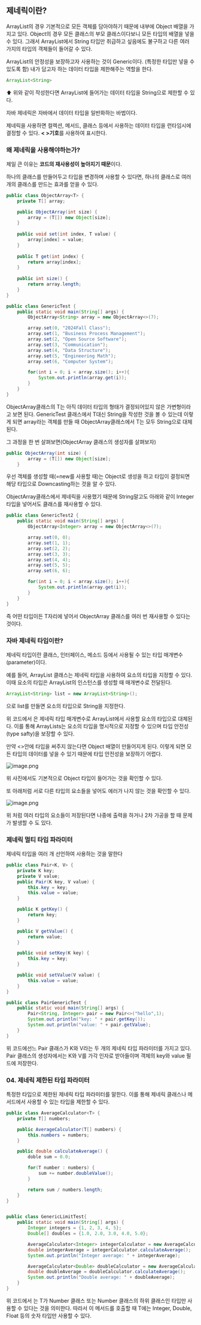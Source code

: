 ## 제네릭이란?

ArrayList의 경우 기본적으로 모든 객체를 담아야하기 때문에 내부에 Object 배열을 가지고 있다. Object의 경우 모든 클래스의 부모 클래스이다보니 모든 타입의 배열을 넣을 수 있다. 그래서 ArrayList에서 String 타입만 취급하고 싶음에도 불구하고 다른 여러 가지의 타입의 객체들이 들어갈 수 있다.

ArrayList의 안정성을 보장하고자 사용하는 것이 Generic이다. (특정한 타입만 넣을 수 있도록 함) 내가 담고자 하는 데이터 타입을 제한해주는 역할을 한다.

```java
ArrayList<String>
```

⬆️ 위와 같이 작성한다면  ArrayList에 들어가는 데이터 타입을 String으로 제한할 수 있다.

자바 제네릭은 자바에서 데이터 타입을 일반화하는 바법이다.

제네릭을 사용하면 컬렉션, 메서드, 클래스 등에서 사용하는 데이터 타입을 런타임시에 결정할 수 있다.  **< >기호**를 사용하여 표시한다.

### 왜 제네릭을 사용해야하는가?

제일 큰 이유는 **코드의 재사용성이 높아지기 때문**이다.

하나의 클래스를 만들어두고 타입을 변경하며 사용할 수 있다면, 하나의 클래스로 여러 개의 클래스를 만드는 효과를 얻을 수 있다.

```java
public class ObjectArray<T> {
    private T[] array;

    public ObjectArray(int size) {
        array = (T[]) new Object[size];
    }
    
    public void set(int index, T value) {
        array[index] = value;
    }
    
    public T get(int index) {
        return array[index];
    }
    
    public int size() {
        return array.length;
    }
}
```

```java
public class GenericTest {
	public static void main(String[] args) {
		ObjectArray<String> array = new ObjectArray<>(7);

		array.set(0, "2024Fall Class");
		array.set(1, "Business Process Management");
		array.set(2, "Open Source Software");
		array.set(3, "Communication");
		array.set(4, "Data Structure");
		array.set(5, "Engineering Math");
		array.set(6, "Computer System");

		for(int i = 0; i < array.size(); i++){
			System.out.println(array.get(i));
		}
	}
}
```

ObjectArray클래스의 T는 아직 데이터 타입의 형태가 결정되어있지 않은 가변형이라고 보면 된다. GenericTest 클래스에서 T대신 String을 작성한 것을 볼 수 있는데 이렇게 되면 array라는 객체를 만들 때 ObjectArray클래스에서 T는 모두 String으로 대체된다.

그 과정을 한 번 살펴보면(ObjectArray 클래스의 생성자를 살펴보자)

```java
public ObjectArray(int size) {
        array = (T[]) new Object[size];
    }
```

우선 객체를 생성할 때(=new를 사용할 때)는 Object로 생성을 하고 타입이 결정되면 해당 타입으로 Downcasting하는 것을 알 수 있다.

ObjectArray클래스에서 제네릭을 사용했기 때문에 String말고도 아래와 같이 Integer타입을 넣어서도 클래스를 재사용할 수 있다.

```java
public class GenericTest2 {
	public static void main(String[] args) {
		ObjectArray<Integer> array = new ObjectArray<>(7);

		array.set(0, 0);
		array.set(1, 1);
		array.set(2, 2);
		array.set(3, 3);
		array.set(4, 4);
		array.set(5, 5);
		array.set(6, 6);

		for(int i = 0; i < array.size(); i++){
			System.out.println(array.get(i));
		}
	}
}
```

즉 어떤 타입이든 T자리에 넣어서 ObjectArray 클래스를 여러 번 재사용할 수 있다는 것이다.

### 자바 제네릭 타입이란?

제네릭 타입이란 클래스, 인터페이스, 메소드 등에서 사용될 수 있는 타입 매개변수(parameter)이다.

예를 들어, ArrayList 클래스는 제네릭 타입을 사용하여 요소의 타입을 지정할 수 있다.
이때 요소의 타입은 ArrayList의 인스턴스를 생성할 때 매개변수로 전달된다.

```java
ArrayList<String> list = new ArrayList<String>();
```

으로 list를 만들면 요소의 타입으로 String을 지정한다.

위 코드에서 <String>은 제네릭 타입 매개변수로 ArrayList에서 사용할 요소의 타입으로 대체된다. 이를 통해 ArrayLists는 요소의 타입을 명시적으로 지정할 수 있으며 타입 안전성(type safty)을 보장할 수 있다.

만약 <>안에 타입을 써주지 않는다면 Object 배열이 만들어지게 된다. 이렇게 되면 모든 타입의 데이터를 넣을 수 있기 때문에 타입 안전성을 보장하기 어렵다.

![image.png](https://prod-files-secure.s3.us-west-2.amazonaws.com/8599081c-d21b-4f56-bb73-677f3b45a067/0d24fff9-7384-49e9-a523-14f8a9e9f077/image.png)

위 사진에서도 기본적으로 Object 타입이 들어가는 것을 확인할 수 있다.

또 아래처럼 서로 다른 타입의 요소들을 넣어도 에러가 나지 않는 것을 확인할 수 있다.

![image.png](https://prod-files-secure.s3.us-west-2.amazonaws.com/8599081c-d21b-4f56-bb73-677f3b45a067/2c078b99-cd77-4fdc-a8d5-02e4abbea5fe/image.png)

위 처럼 여러 타입의 요소들이 저장된다면 나중에 출력을 하거나 2차 가공을 할 때 문제가 발생할 수 도 있다.

### 제네릭 멀티 타입 파라미터

제네릭 타입을 여러 개 선언하여 사용하는 것을 말한다

```java
public class Pair<K, V> {
    private K key;
    private V value;
    public Pair(K key, V value) {
        this.key = key;
        this.value = value;
    }

    public K getKey() {
        return key;
    }

    public V getValue() {
        return value;
    }

    public void setKey(K key) {
        this.key = key;
    }

    public void setValue(V value) {
        this.value = value;
    }
}
```

```java
public class PairGenericTest {
    public static void main(String[] args) {
        Pair<String, Integer> pair = new Pair<>("hello",1);
        System.out.println("key: " + pair.getKey());
        System.out.println("value: " + pair.getValue);
    }
}
```

위 코드에선느 Pair 클래스가 K와 V라는 두 개의 제네릭 타입 파라미터를 가지고 있다.
Pair 클래스의 생성자에서는 K와 V를 가각 인자로 받아들이며 객체의 key와 value 필드에 저장한다.

### 04. 제네릭 제한된 타입 파라미터

특정한 타입으로 제한된 제네릭 타입 파라미터를 말한다.
이를 통해 제네릭 클래스나 메서드에서 사용할 수 있는 타입을 제한할 수 있다.

```java
public class AverageCalculator<T> {
    private T[] numbers;

    public AverageCalculator(T[] numbers) {
        this.numbers = numbers;
    }

    public double calculateAverage() {
        doble sum = 0.0;

        for(T number : numbers) {
            sum += number.doubleValue();
        }

        return sum / numbers.length;
    }
}

```

```java

public class GenericLimitTest{
    public static void main(String[] args) {
        Integer integers = {1, 2, 3, 4, 5};
        Double[] doubles = {1.0, 2.0, 3.0, 4.0, 5.0};

        AverageCalculator<Integer> integerCalculator = new AverageCalculator<>(integers);
        double integerAverage = integerCalculator.calculateAverage();
        System.out.println("Integer average: " + integerAverage);

        AverageCalculator<Double> doubleCalculator = new AverageCalculator<>(doubles);
        double doubleAverage = doubleCalculator.calculateAverage();
        System.out.println("Double average: " + doubleAverage);
    }
}

```

위 코드에서 <T extends Number>는 T가 Number 클래스 또는 Number 클래스의 하위 클래스인 타입만 사용할 수 있다는 것을 의미한다.
따라서 이 메서드를 호출할 때 T에는 Integer, Double, Float 등의 숫자 타입만 사용할 수 있다.